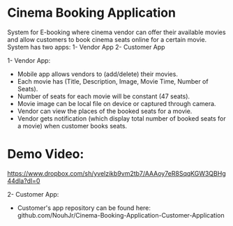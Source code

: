 # Cinema Booking Application
System for E-booking where cinema vendor can offer their available movies and allow customers to book cinema seats online for a certain movie.
System has two apps:
1- Vendor App
2- Customer App

1- Vendor App:
* Mobile app allows vendors to (add/delete) their movies.
* Each movie has (Title, Description, Image, Movie Time, Number of Seats).
* Number of seats for each movie will be constant (47 seats).
* Movie image can be local file on device or captured through camera.
* Vendor can view the places of the booked seats for a movie.
* Vendor gets notification (which display total number of booked seats for a movie) when customer books seats.

# Demo Video:
https://www.dropbox.com/sh/yvelzikb9vm2tb7/AAAoy7eR8SqqKGW3QBHg44dla?dl=0

2- Customer App:
* Customer's app repository can be found here: github.com/NouhJr/Cinema-Booking-Application-Customer-Application
